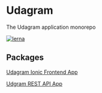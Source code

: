 # Udagram
The Udagram application monorepo

[![lerna](https://img.shields.io/badge/maintained%20with-lerna-cc00ff.svg)](https://lerna.js.org/)

## Packages
[Udagram Ionic Frontend App](packages/aws-udagram-frontend/README.md)

[Udgram REST API App](packages/aws-udagram-restapi/README.md)
